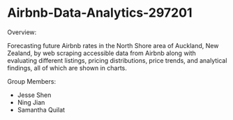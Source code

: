 # Airbnb-Data-Analytics-297201

Overview:

Forecasting future Airbnb rates in the North Shore area of Auckland, New Zealand, by web scraping accessible data from Airbnb along with evaluating different listings, pricing distributions, price trends, and analytical findings,  all of which are shown in charts.


Group Members:
- Jesse Shen
- Ning Jian
- Samantha Quilat
